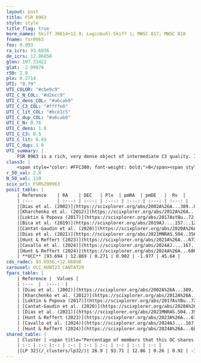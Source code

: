 ```yaml
---
layout: post
title: FSR 0963
style: style
title_flag: true
more_names: Skiff J0614+12.9; Luginbuhl-Skiff 1; MWSC 817; MWSC 818
fname: fsr0963
fov: 0.093
ra_icrs: 93.6936
de_icrs: 12.86858
glon: 197.31422
glat: -2.09874
r50: 2.8
plx: 0.2714
UTI: "0.79"
UTI_COLOR: "#cbe9c9"
UTI_C_N_COL: "#d2ecc9"
UTI_C_dens_COL: "#a6cab9"
UTI_C_C3_COL: "#ffffe8"
UTI_C_lit_COL: "#bce1c5"
UTI_C_dup_COL: "#a6cab9"
UTI_C_N: 0.76
UTI_C_dens: 1.0
UTI_C_C3: 0.5
UTI_C_lit: 0.85
UTI_C_dup: 1.0
UTI_summary: |
    FSR 0963 is a rich, very dense object of intermediate C3 quality. It is well-studied in the literature. This object shares a moderate percentage of members with a later reported entry.
class3: |
    <span style="color: #FFC300; font-weight: bold;">B</span><span style="color: #FFC300; font-weight: bold;">B</span>
r_50_val: 2.8
N_50_val: 119
scix_url: FSR%200963
posit_table: |
    | Reference    | RA    | DEC   | Plx  | pmRA  | pmDE   |  Rv  |
    | :---         | :---: | :---: | :---: | :---: | :---: | :---: |
    |[Dias et al. (2002)](https://scixplorer.org/abs/2002A%26A...389..871D) | 93.696 | 12.871 | -- | -0.31 | -2.57 | -- |
    |[Kharchenko et al. (2012)](https://scixplorer.org/abs/2012A%26A...543A.156K) | 93.708 | 12.865 | -- | -1.22 | -1.94 | -- |
    |[Loktin & Popova (2017)](https://scixplorer.org/abs/2017AstBu..72..257L) | 93.705 | 12.872 | -- | -0.31 | -2.57 | -- |
    |[Bica et al. (2019)](https://scixplorer.org/abs/2019AJ....157...12B) | 93.701 | 12.878 | -- | -- | -- | -- |
    |[Cantat-Gaudin et al. (2020)](https://scixplorer.org/abs/2020A%26A...640A...1C) | 93.691 | 12.87 | 0.249 | 0.915 | -1.956 | -- |
    |[Dias et al. (2021)](https://scixplorer.org/abs/2021MNRAS.504..356D) | 93.686 | 12.867 | 0.257 | 0.918 | -1.965 | 45.309 |
    |[Hunt & Reffert (2023)](https://scixplorer.org/abs/2023A%26A...673A.114H) | 93.697 | 12.869 | 0.272 | 0.911 | -1.976 | 42.68 |
    |[Cavallo et al. (2024)](https://scixplorer.org/abs/2024AJ....167...12C) | 93.684 | 12.871 | 0.27 | -- | -- | -- |
    |[Hunt & Reffert (2024)](https://scixplorer.org/abs/2024A%26A...686A..42H) | 93.697 | 12.869 | 0.272 | 0.911 | -1.976 | 42.68 |
    | **UCC** |93.694 | 12.869 | 0.271 | 0.902 | -1.977 | 45.64 | 
cds_radec: 93.6936,+12.86858
carousel: UCC_HUNT23_CANTAT20
fpars_table: |
    | Reference |  Values |
    | :---  |  :---:  |
    | [Dias et al. (2002)](https://scixplorer.org/abs/2002A%26A...389..871D) | `E(B-V)=0.57, Dist=3150.0, Age=8.4` |
    | [Kharchenko et al. (2012)](https://scixplorer.org/abs/2012A%26A...543A.156K) | `e_bv=0.645, distance=2874, log_age=8.45` |
    | [Loktin & Popova (2017)](https://scixplorer.org/abs/2017AstBu..72..257L) | `E(B-V)=0.56, Dmod=12.48, logt=8.12` |
    | [Cantat-Gaudin et al. (2020)](https://scixplorer.org/abs/2020A%26A...640A...1C) | `AVNN=1.31, DMNN=12.72, AgeNN=8.48` |
    | [Dias et al. (2021)](https://scixplorer.org/abs/2021MNRAS.504..356D) | `Av=1.928, Dist=2951, logage=8.534, [Fe/H]=-0.193` |
    | [Hunt & Reffert (2023)](https://scixplorer.org/abs/2023A%26A...673A.114H) | `AV50=1.689, diffAV50=0.963, MOD50=12.63, logAge50=8.393` |
    | [Cavallo et al. (2024)](https://scixplorer.org/abs/2024AJ....167...12C) | `AV50=1.85, dMod50=12.33, logAge50=8.46, [Fe/H]50=0.19` |
    | [Hunt & Reffert (2024)](https://scixplorer.org/abs/2024A%26A...686A..42H) | `MassJ=651.474` |
shared_table: |
    | Cluster | <span title="Percentage of members that this OC shares with the ones listed">%</span>   | RA   | DEC   | Plx   | pmRA  | pmDE  | Rv | UTI |
    | :-: | :-: |:-: | :-: | :-: | :-: | :-: | :-: | :-: |
    |[LP 32](/_clusters/lp32/)| 26.9 | 93.71 | 12.86 | 0.26 | 0.92 | -1.98 | 45.64 |0.01 |
---
```

